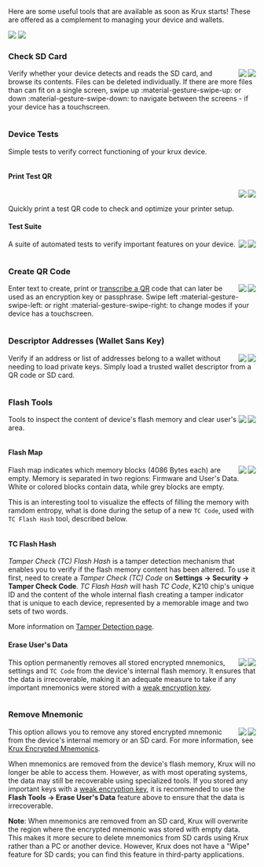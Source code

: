 Here are some useful tools that are available as soon as Krux starts! These are offered as a complement to managing your device and wallets.

<img src="../../../img/maixpy_amigo/tools-options-300.png" class="amigo">
<img src="../../../img/maixpy_m5stickv/tools-options-250.png" class="m5stickv">

### Check SD Card
<img src="../../../img/maixpy_m5stickv/check-sd-card-250.png" align="right" class="m5stickv">
<img src="../../../img/maixpy_amigo/check-sd-card-300.png" align="right" class="amigo">

Verify whether your device detects and reads the SD card, and browse its contents. Files can be deleted individually. If there are more files than can fit on a single screen, swipe up :material-gesture-swipe-up: or down :material-gesture-swipe-down: to navigate between the screens - if your device has a touchscreen.

<div style="clear: both"></div>

### Device Tests
Simple tests to verify correct functioning of your krux device.

<div style="clear: both"></div>

#### Print Test QR
<img src="../../../img/maixpy_m5stickv/print-test-qr-250.png" align="right" class="m5stickv">
<img src="../../../img/maixpy_amigo/print-test-qr-300.png" align="right" class="amigo">

<div style="clear: both"></div>

Quickly print a test QR code to check and optimize your printer setup.

#### Test Suite
<img src="../../../img/maixpy_m5stickv/device-tests-test-suite-250.png" align="right" class="m5stickv">
<img src="../../../img/maixpy_amigo/device-tests-test-suite-300.png" align="right" class="amigo">

A suite of automated tests to verify important features on your device.

<div style="clear: both"></div>

### Create QR Code
<img src="../../../img/maixpy_m5stickv/create-qr-code-250.png" align="right" class="m5stickv">
<img src="../../../img/maixpy_amigo/create-qr-code-300.png" align="right" class="amigo">

Enter text to create, print or [transcribe a QR](./QR-transcript-tools.md) code that can later be used as an encryption key or passphrase. Swipe left :material-gesture-swipe-left: or right :material-gesture-swipe-right: to change modes if your device has a touchscreen.

<div style="clear: both"></div>

### Descriptor Addresses (Wallet Sans Key)
<img src="../../../img/maixpy_m5stickv/descriptor-addresses-250.png" align="right" class="m5stickv">
<img src="../../../img/maixpy_amigo/descriptor-addresses-300.png" align="right" class="amigo">

Verify if an address or list of addresses belong to a wallet without needing to load private keys. Simply load a trusted wallet descriptor from a QR code or SD card.

<div style="clear: both"></div>

### Flash Tools
<img src="../../../img/maixpy_m5stickv/flash-tools-250.png" align="right" class="m5stickv">
<img src="../../../img/maixpy_amigo/flash-tools-300.png" align="right" class="amigo">

Tools to inspect the content of device's flash memory and clear user's area.

<div style="clear: both"></div>

#### Flash Map
<img src="../../../img/maixpy_m5stickv/flash-map-250.png" align="right" class="m5stickv">
<img src="../../../img/maixpy_amigo/flash-map-300.png" align="right" class="amigo">

Flash map indicates which memory blocks (4086 Bytes each) are empty. Memory is separated in two regions: Firmware and User's Data. White or colored blocks contain data, while grey blocks are empty.

This is an interesting tool to visualize the effects of filling the memory with ramdom entropy, what is done during the setup of a new `TC Code`, used with `TC Flash Hash` tool, described below.

<div style="clear: both"></div>

#### TC Flash Hash
*Tamper Check (TC) Flash Hash* is a tamper detection mechanism that enables you to verify if the flash memory content has been altered. To use it first, need to create a *Tamper Check (TC) Code* on **Settings -> Security -> Tamper Check Code**.
*TC Flash Hash* will hash *TC Code*, K210 chip's unique ID and the content of the whole internal flash creating a tamper indicator that is unique to each device, represented by a memorable image and two sets of two words.

More information on [Tamper Detection page](tamper-detection.md).

#### Erase User's Data
<img src="../../../img/maixpy_m5stickv/erase-data-250.png" align="right" class="m5stickv">
<img src="../../../img/maixpy_amigo/erase-data-300.png" align="right" class="amigo">

This option permanently removes all stored encrypted mnemonics, settings and `TC Code` from the device's internal flash memory. It ensures that the data is irrecoverable, making it an adequate measure to take if any important mnemonics were stored with a [weak encryption key](https://www.hivesystems.com/blog/are-your-passwords-in-the-green).

<div style="clear: both"></div>

### Remove Mnemonic
<img src="../../../img/maixpy_m5stickv/load-mnemonic-storage-options-250.png" align="right" class="m5stickv">
<img src="../../../img/maixpy_amigo/load-mnemonic-storage-options-300.png" align="right" class="amigo">

This option allows you to remove any stored encrypted mnemonic from the device's internal memory or an SD card. For more information, see [Krux Encrypted Mnemonics](./encrypted-mnemonics.md).

When mnemonics are removed from the device's flash memory, Krux will no longer be able to access them. However, as with most operating systems, the data may still be recoverable using specialized tools. If you stored any important keys with a [weak encryption key](https://www.hivesystems.com/blog/are-your-passwords-in-the-green), it is recommended to use the **Flash Tools -> Erase User's Data** feature above to ensure that the data is irrecoverable.

**Note**: When mnemonics are removed from an SD card, Krux will overwrite the region where the encrypted mnemonic was stored with empty data. This makes it more secure to delete mnemonics from SD cards using Krux rather than a PC or another device. However, Krux does not have a "Wipe" feature for SD cards; you can find this feature in third-party applications.

<div style="clear: both"></div>

